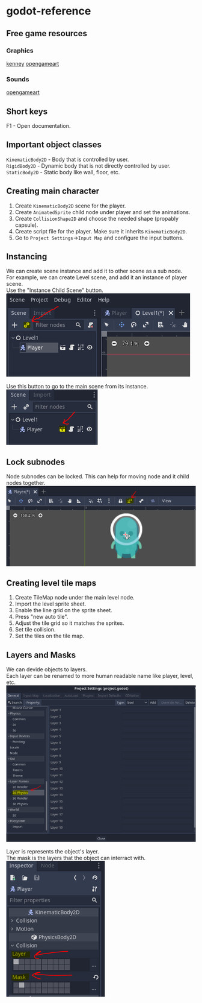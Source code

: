 # godot-reference

## Free game resources

### Graphics
[kenney](https://www.kenney.nl/)
[opengameart](https://opengameart.org)

### Sounds
[opengameart](https://opengameart.org)


## Short keys
F1 - Open documentation.  


## Important object classes

`KinematicBody2D` - Body that is controlled by user.  
`RigidBody2D` - Dynamic body that is not directly controlled by user.  
`StaticBody2D` - Static body like wall, floor, etc.  


## Creating main character
1. Create `KinematicBody2D` scene for the player.
2. Create `AnimatedSprite` child node under player and set the animations.  
3. Create `CollisionShape2D` and choose the needed shape (propably capsule).
4. Create script file for the player. Make sure it inherits `KinematicBody2D`.  
5. Go to `Project Settings`->`Input Map` and configure the input buttons.

## Instancing
We can create scene instance and add it to other scene as a sub node.  
For example, we can create Level scene, and add it an instance of player scene.  
Use the "Instance Child Scene" button.  
![](img/instancing.PNG)

Use this button to go to the main scene from its instance.     
![](img/go_to_main_scene.PNG)

## Lock subnodes
Node subnodes can be locked. This can help for moving node and it child nodes together.  
![](img/lock_subnodes.PNG)


## Creating level tile maps
1. Create TileMap node under the main level node.
2. Import the level sprite sheet.
3. Enable the line grid on the sprite sheet.
4. Press "new auto tile".
5. Adjust the tile grid so it matches the sprites.
6. Set tile collision.
7. Set the tiles on the tile map.

## Layers and Masks
We can devide objects to layers.  
Each layer can be renamed to more human readable name like player, level, etc.  
![](img/layers.PNG)

Layer is represents the object's layer.  
The mask is the layers that the object can interract with.  
![](img/layer_vs_mask.PNG)

